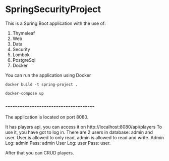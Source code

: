 # SpringSecurityProject
This is a Spring Boot application with the use of:
  1. Thymeleaf
  2. Web
  3. Data
  4. Security
  5. Lombok
  6. PostgreSql
  7. Docker

You can run the application using Docker
```
docker build -t spring-project .
```
```
docker-compose up
```

### -------------------------------------
The application is located on port 8080.

It has players api, you can access it on http://localhost:8080/api/players
To use it, you have got to log in.
There are 2 users in database: admin and user. User is allowed to only read, admin is allowed to read and write.
Admin Log: admin Pass: admin
User Log: user Pass: user.

After that you can CRUD players.

